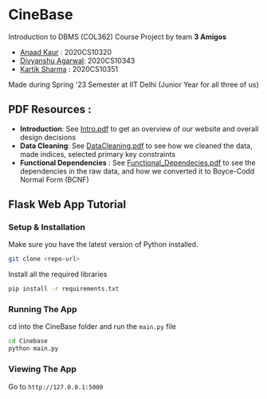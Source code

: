 # CineBase
Introduction to DBMS (COL362) Course Project by team **3 Amigos**
- [Anaad Kaur](https://github.com/AnaadKaur) : 2020CS10320 
- [Divyanshu Agarwal](https://github.com/div652): 2020CS10343 
- [Kartik Sharma](https://github.com/kartkerb02) : 2020CS10351
  
Made during Spring '23 Semester at IIT Delhi (Junior Year for all three of us)

## PDF Resources : 
- **Introduction**: See [Intro.pdf](Intro.pdf) to get an overview of our website and overall design decisions
- **Data Cleaning**: See [DataCleaning.pdf](DataCleaning.pdf) to see how we cleaned the data, made indices, selected primary key constraints
- **Functional Dependencies** : See [Functional_Dependecies.pdf](Functional_Dependencies.pdf) to see the dependencies in the raw data, and how we converted it to Boyce-Codd Normal Form (BCNF)

## Flask Web App Tutorial

### Setup & Installation

Make sure you have the latest version of Python installed.

```bash
git clone <repo-url>
```

Install all the required libraries 

```bash
pip install -r requirements.txt
```

### Running The App

cd into the CineBase folder and run the ``main.py`` file
```bash
cd Cinebase
python main.py
```

### Viewing The App

Go to `http://127.0.0.1:5000`
